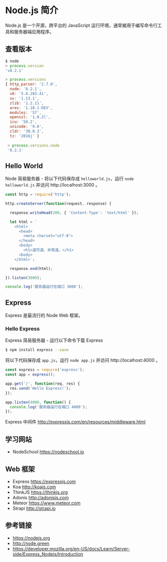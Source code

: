 # Node.js 简介

Node.js 是一个开源，跨平台的 JavaScript 运行环境，通常被用于编写命令行工具和服务器端应用程序。

## 查看版本
```javascript
$ node
> process.version
'v8.2.1'

> process.versions
{ http_parser: '2.7.0',
  node: '8.2.1',
  v8: '5.8.283.41',
  uv: '1.13.1',
  zlib: '1.2.11',
  ares: '1.10.1-DEV',
  modules: '57',
  openssl: '1.0.2l',
  icu: '58.2',
  unicode: '9.0',
  cldr: '30.0.3',
  tz: '2016j' }
  
 > process.versions.node
 '8.2.1'
```

## Hello World
Node 简易服务器 - 将以下代码保存成 `helloworld.js`，运行 `node helloworld.js` 并访问 http://localhost:3000 。
```javascript
const http = require('http');

http.createServer(function(request, response) {

  response.writeHead(200, { 'Content-Type': 'text/html' });

  let html = `
    <html>
      <head>
        <meta charset="utf-8">
      </head>
      <body>
        <h1>道可道，非常道。</h1>
      <body>
    </html>`;

  response.end(html);

}).listen(3000);

console.log('服务器运行在端口 3000');
```

## Express
Express 是最流行的 Node Web 框架。

### Hello Express
Express 简易服务器 - 运行以下命令下载 Express
```bash
$ npm install express --save
```
将以下代码保存成 `app.js`，运行 `node app.js` 并访问 http://localhost:4000 。
```javascript
const express = require('express');
const app = express();

app.get('/', function(req, res) {
  res.send('Hello Express!');
});

app.listen(4000, function() {
  console.log('服务器运行在端口 4000');
});
```

Express 中间件 http://expressjs.com/en/resources/middleware.html

## 学习网站
* NodeSchool https://nodeschool.io

## Web 框架
* Express https://expressjs.com
* Koa http://koajs.com
* ThinkJS https://thinkjs.org
* Adonis http://adonisjs.com
* Meteor https://www.meteor.com
* Strapi http://strapi.io

## 参考链接
* https://nodejs.org
* http://node.green
* https://developer.mozilla.org/en-US/docs/Learn/Server-side/Express_Nodejs/Introduction
